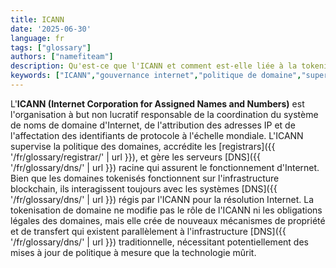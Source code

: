 ```yaml
---
title: ICANN
date: '2025-06-30'
language: fr
tags: ["glossary"]
authors: ["namefiteam"]
description: Qu'est-ce que l'ICANN et comment est-elle liée à la tokenisation de domaine ?
keywords: ["ICANN","gouvernance internet","politique de domaine","supervision DNS","régulation de domaine"]
---
```


L'**ICANN (Internet Corporation for Assigned Names and Numbers)** est l'organisation à but non lucratif responsable de la coordination du système de noms de domaine d'Internet, de l'attribution des adresses IP et de l'affectation des identifiants de protocole à l'échelle mondiale. L'ICANN supervise la politique des domaines, accrédite les [registrars]({{ '/fr/glossary/registrar/' | url }}), et gère les serveurs [DNS]({{ '/fr/glossary/dns/' | url }}) racine qui assurent le fonctionnement d'Internet. Bien que les domaines tokenisés fonctionnent sur l'infrastructure blockchain, ils interagissent toujours avec les systèmes [DNS]({{ '/fr/glossary/dns/' | url }}) régis par l'ICANN pour la résolution Internet. La tokenisation de domaine ne modifie pas le rôle de l'ICANN ni les obligations légales des domaines, mais elle crée de nouveaux mécanismes de propriété et de transfert qui existent parallèlement à l'infrastructure [DNS]({{ '/fr/glossary/dns/' | url }}) traditionnelle, nécessitant potentiellement des mises à jour de politique à mesure que la technologie mûrit.